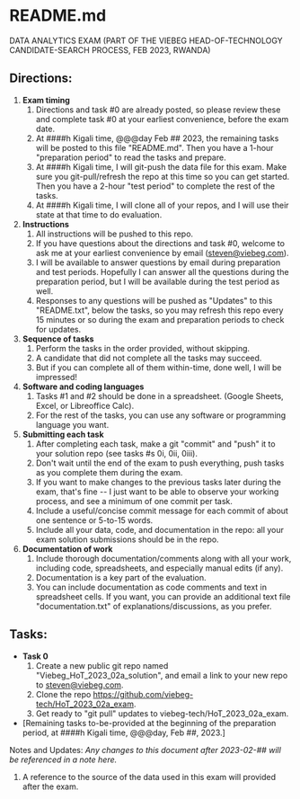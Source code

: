 # README.md
DATA ANALYTICS EXAM
(PART OF THE VIEBEG HEAD-OF-TECHNOLOGY CANDIDATE-SEARCH PROCESS, FEB 2023, RWANDA)

## Directions:
1. **Exam timing**
    1. Directions and task #0 are already posted, so please review these and complete task #0 at your earliest convenience, before the exam date. 
    2. At ####h Kigali time, @@@day Feb ## 2023, the remaining tasks will be posted to this file "README.md". Then you have a 1-hour "preparation period" to read the tasks and prepare. 
    3. At ####h Kigali time, I will git-push the data file for this exam. Make sure you git-pull/refresh the repo at this time so you can get started. Then you have a 2-hour "test period" to complete the rest of the tasks.
    4. At ####h Kigali time, I will clone all of your repos, and I will use their state at that time to do evaluation.
2. **Instructions**
    1. All instructions will be pushed to this repo.
    2. If you have questions about the directions and task #0, welcome to ask me at your earliest convenience by email (steven@viebeg.com).
    3. I will be available to answer questions by email during preparation and test periods.  Hopefully I can answer all the questions during the preparation period, but I will be available during the test period as well.
    4. Responses to any questions will be pushed as "Updates" to this "README.txt", below the tasks, so you may refresh this repo every 15 minutes or so during the exam and preparation periods to check for updates.
3. **Sequence of tasks**
    1. Perform the tasks in the order provided, without skipping.
    2. A candidate that did not complete all the tasks may succeed.
    3. But if you can complete all of them within-time, done well, I will be impressed!
4. **Software and coding languages**
    1. Tasks #1 and #2 should be done in a spreadsheet. (Google Sheets, Excel, or Libreoffice Calc). 
    2. For the rest of the tasks, you can use any software or programming language you want.
5. **Submitting each task**
    1. After completing each task, make a git "commit" and "push" it to your solution repo (see tasks #s 0i, 0ii, 0iii).
    2. Don't wait until the end of the exam to push everything, push tasks as you complete them during the exam.
    3. If you want to make changes to the previous tasks later during the exam, that's fine -- I just want to be able to observe your working process, and see a minimum of one commit per task.  
    4. Include a useful/concise commit message for each commit of about one sentence or 5-to-15 words.
    5. Include all your data, code, and documentation in the repo: all your exam solution submissions should be in the repo.
6. **Documentation of work**
    1. Include thorough documentation/comments along with all your work, including code, spreadsheets, and especially manual edits (if any).  
    2. Documentation is a key part of the evaluation.
    3. You can include documentation as code comments and text in spreadsheet cells. If you want, you can provide an additional text file "documentation.txt" of explanations/discussions, as you prefer.

## Tasks:
- **Task 0**
    1. Create a new public git repo named "Viebeg_HoT_2023_02a_solution", and email a link to your new repo to steven@viebeg.com.
    2. Clone the repo https://github.com/viebeg-tech/HoT_2023_02a_exam.
    3. Get ready to "git pull" updates to viebeg-tech/HoT_2023_02a_exam.
- [Remaining tasks to-be-provided at the beginning of the preparation period, at ####h Kigali time, @@@day, Feb ##, 2023.]

Notes and Updates:
*Any changes to this document after 2023-02-## will be referenced in a note here.*
1. A reference to the source of the data used in this exam will provided after the exam.
